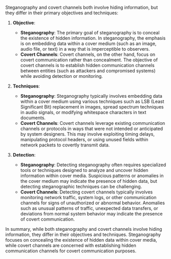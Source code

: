 Steganography and covert channels both involve hiding information, but they differ in their primary objectives and techniques:

1. **Objective**:
   - **Steganography**: The primary goal of steganography is to conceal the existence of hidden information. In steganography, the emphasis is on embedding data within a cover medium (such as an image, audio file, or text) in a way that is imperceptible to observers.
   - **Covert Channels**: Covert channels, on the other hand, focus on covert communication rather than concealment. The objective of covert channels is to establish hidden communication channels between entities (such as attackers and compromised systems) while avoiding detection or monitoring.

2. **Techniques**:
   - **Steganography**: Steganography typically involves embedding data within a cover medium using various techniques such as LSB (Least Significant Bit) replacement in images, spread spectrum techniques in audio signals, or modifying whitespace characters in text documents.
   - **Covert Channels**: Covert channels leverage existing communication channels or protocols in ways that were not intended or anticipated by system designers. This may involve exploiting timing delays, manipulating protocol headers, or using unused fields within network packets to covertly transmit data.

3. **Detection**:
   - **Steganography**: Detecting steganography often requires specialized tools or techniques designed to analyze and uncover hidden information within cover media. Suspicious patterns or anomalies in the cover medium may indicate the presence of hidden data, but detecting steganographic techniques can be challenging.
   - **Covert Channels**: Detecting covert channels typically involves monitoring network traffic, system logs, or other communication channels for signs of unauthorized or abnormal behavior. Anomalies such as unusual patterns of traffic, unexpected data transfers, or deviations from normal system behavior may indicate the presence of covert communication.

In summary, while both steganography and covert channels involve hiding information, they differ in their objectives and techniques. Steganography focuses on concealing the existence of hidden data within cover media, while covert channels are concerned with establishing hidden communication channels for covert communication purposes.